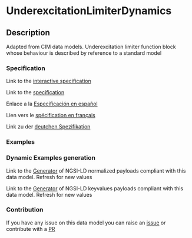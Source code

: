 # UnderexcitationLimiterDynamics

## Description 

Adapted from CIM data models. Underexcitation limiter function block whose behaviour is described by reference to a standard model
### Specification

Link to the [interactive specification](https://swagger.lab.fiware.org/?url=https://github.com/smart-data-models/dataModel.EnergyCIM/blob/master/UnderexcitationLimiterDynamics/swagger.yaml)

Link to the [specification](https://github.com/smart-data-models/dataModel.EnergyCIM/blob/master/UnderexcitationLimiterDynamics/doc/spec.md)

Enlace a la [Especificación en español](https://github.com/smart-data-models/dataModel.EnergyCIM/blob/master/UnderexcitationLimiterDynamics/doc/spec_ES.md)

Lien vers le [spécification en français](https://github.com/smart-data-models/dataModel.EnergyCIM/blob/master/UnderexcitationLimiterDynamics/doc/spec_FR.md)

Link zu der [deutchen Spezifikation](https://github.com/smart-data-models/dataModel.EnergyCIM/blob/master/UnderexcitationLimiterDynamics/doc/spec_DE.md)
### Examples
### Dynamic Examples generation

Link to the [Generator](https://smartdatamodels.org/extra/ngsi-ld_generator_v0.92.php?schemaUrl=https://raw.githubusercontent.com/smart-data-models/dataModel.EnergyCIM/master/UnderexcitationLimiterDynamics/schema.json&email=info@smartdatamodels.org) of NGSI-LD normalized payloads compliant with this data model. Refresh for new values

Link to the [Generator](https://smartdatamodels.org/extra/ngsi-ld_generator_keyvalues_v0.92.php?schemaUrl=https://raw.githubusercontent.com/smart-data-models/dataModel.EnergyCIM/master/UnderexcitationLimiterDynamics/schema.json&email=info@smartdatamodels.org) of NGSI-LD keyvalues payloads compliant with this data model. Refresh for new values
### Contribution

 If you have any issue on this data model you can raise an [issue](https://github.com/smart-data-models/dataModel.EnergyCIM/issues)  or contribute with a [PR](https://github.com/smart-data-models/dataModel.EnergyCIM/pulls)